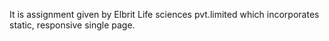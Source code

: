 It is assignment given by Elbrit Life sciences pvt.limited which incorporates static, responsive single page.
